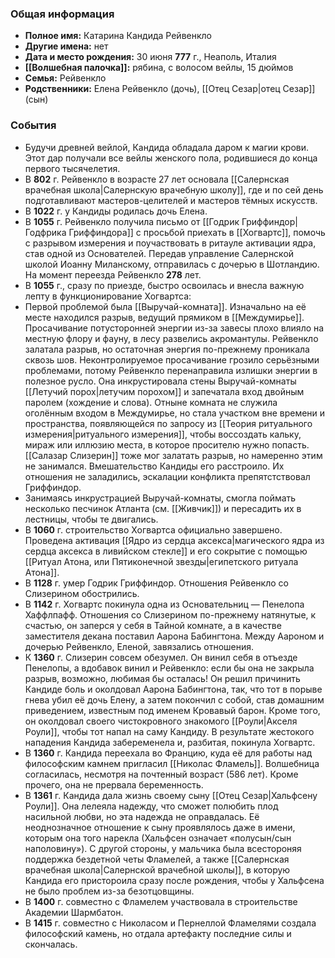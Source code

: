 ### Общая информация
- **Полное имя:** Катарина Кандида Рейвенкло
- **Другие имена:** нет
- **Дата и место рождения:** 30 июня **777** г., Неаполь, Италия
- **[[Волшебная палочка]]:** рябина, с волосом вейлы, 15 дюймов
- **Семья:** Рейвенкло
- **Родственники:** Елена Рейвенкло (дочь), [[Отец Сезар|отец Сезар]] (сын)

### События
- Будучи древней вейлой, Кандида обладала даром к магии крови. Этот дар получали все вейлы женского пола, родившиеся до конца первого тысячелетия.
- В **802** г. Рейвенкло в возрасте 27 лет основала [[Салернская врачебная школа|Салернскую врачебную школу]], где и по сей день подготавливают мастеров-целителей и мастеров тёмных искусств.
- В **1022** г. у Кандиды родилась дочь Елена.
- В **1055** г. Рейвенкло получила письмо от [[Годрик Гриффиндор|Годфрика Гриффиндора]] с просьбой приехать в [[Хогвартс]], помочь с разрывом измерения и поучаствовать в ритауле активации ядра, став одной из Основателей. Передав управление Салернской школой Иоанну Миланскому, отправилась с дочерью в Шотландию. На момент переезда Рейвенкло **278** лет.
- В **1055** г., сразу по приезде, быстро освоилась и внесла важную лепту в функционирование Хогвартса:
- Первой проблемой была [[Выручай-комната]]. Изначально на её месте находился разрыв, ведущий прямиком в [[Междумирье]]. Просачивание потусторонней энергии из-за завесы плохо влияло на местную флору и фауну, в лесу развелись акромантулы. Рейвенкло залатала разрыв, но остаточная энергия по-прежнему проникала сквозь шов. Неконтролируемое просачивание грозило серьёзными проблемами, потому Рейвенкло перенаправила излишки энергии в полезное русло. Она инкрустировала стены Выручай-комнаты [[Летучий порох|летучим порохом]] и запечатала вход двойным паролем (хождение и слова). Отныне комната не служила оголённым входом в Междумирье, но стала участком вне времени и пространства, появляющейся по запросу из [[Теория ритуального измерения|ритуального измерения]], чтобы воссоздать кальку, мираж или иллюзию места, в которое просителю нужно попасть. [[Салазар Слизерин]] тоже мог залатать разрыв, но намеренно этим не занимался. Вмешательство Кандиды его расстроило. Их отношения не заладились, эскалации конфликта препятстствовал Гриффиндор.
- Занимаясь инкрустрацией Выручай-комнаты, смогла поймать несколько песчинок Атланта (см. [[Живчик]]) и пересадить их в лестницы, чтобы те двигались.
- В **1060** г. строительство Хогвартса официально завершено. Проведена активация [[Ядро из сердца аксекса|магического ядра из сердца аксекса в ливийском стекле]] и его сокрытие с помощью [[Ритуал Атона, или Пятиконечной звезды|египетского ритуала Атона]].
- В **1128** г. умер Годрик Гриффиндор. Отношения Рейвенкло со Слизерином обострились.
- В **1142** г. Хогвартс покинула одна из Основательниц — Пенелопа Хаффлпафф. Отношения со Слизерином по-прежнему натянутые, к счастью, он заперся у себя в Тайной комнате, а в качестве заместителя декана поставил Аарона Бабингтона. Между Аароном и дочерью Рейвенкло, Еленой, завязались отношения.
- К **1360** г. Слизерин совсем обезумел. Он винил себя в отъезде Пенелопы, а вдобавок винил и Рейвенкло: если бы она не закрыла разрыв, возможно, любимая бы осталась! Он решил причинить Кандиде боль и околдовал Аарона Бабингтона, так, что тот в порыве гнева убил её дочь Елену, а затем покончил с собой, став домашним приведением, известным под именем Кровавый барон. Кроме того, он околдовал своего чистокровного знакомого [[Роули|Акселя Роули]], чтобы тот напал на саму Кандиду. В результате жестокого нападения Кандида забеременела и, разбитая, покинула Хогвартс.
- В **1360** г. Кандида переехала во Францию, куда её для работы над философским камнем пригласил [[Николас Фламель]]. Волшебница согласилась, несмотря на почтенный возраст (586 лет). Кроме прочего, она не прервала беременность.
- В **1361** г. Кандида дала жизнь своему сыну [[Отец Сезар|Хальфсену Роули]]. Она лелеяла надежду, что сможет полюбить плод насильной любви, но эта надежда не оправдалась. Её неоднозначное отношение к сыну проявлялось даже в имени, которым она того нарекла (Хальфсен означает «полусын/сын наполовину»). С другой стороны, у мальчика была всестороняя поддержка бездетной четы Фламелей, а также [[Салернская врачебная школа|Салернской врачебной школы]], в которую Кандида его пристороила сразу после рождения, чтобы у Хальфсена не было проблем из-за безотцовщины.
- В **1400** г. совместно с Фламелем участвовала в строительстве Академии Шармбатон.
- В **1415** г. совместно с Николасом и Пернеллой Фламелями создала философский камень, но отдала артефакту последние силы и скончалась.